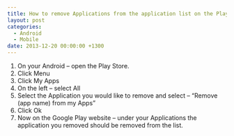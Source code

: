 ```yaml
---
title: How to remove Applications from the application list on the Play Store
layout: post
categories:
  - Android
  - Mobile
date: 2013-12-20 00:00:00 +1300
---
```

  1. On your Android – open the Play Store.
  2. Click Menu
  3. Click My Apps
  4. On the left – select All
  5. Select the Application you would like to remove and select – &#8220;Remove (app name) from my Apps&#8221;
  6. Click Ok
  7. Now on the Google Play website – under your Applications the application you removed should be removed from the list.
